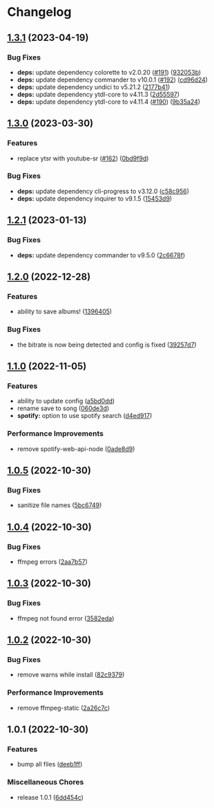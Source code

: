 # Changelog

## [1.3.1](https://github.com/EvolutionX-10/Ariaa/compare/v1.3.0...v1.3.1) (2023-04-19)


### Bug Fixes

* **deps:** update dependency colorette to v2.0.20 ([#191](https://github.com/EvolutionX-10/Ariaa/issues/191)) ([932053b](https://github.com/EvolutionX-10/Ariaa/commit/932053bb8d2ae5647c246932d08812d6a57e4b51))
* **deps:** update dependency commander to v10.0.1 ([#192](https://github.com/EvolutionX-10/Ariaa/issues/192)) ([cd96d24](https://github.com/EvolutionX-10/Ariaa/commit/cd96d24733bafb3673c3a0c74d98866a541d3a43))
* **deps:** update dependency undici to v5.21.2 ([2177b41](https://github.com/EvolutionX-10/Ariaa/commit/2177b4157e8236974f854de859c58c271b428384))
* **deps:** update dependency ytdl-core to v4.11.3 ([2d55597](https://github.com/EvolutionX-10/Ariaa/commit/2d55597ff19dba31c730b1e050deb3edbaa3d5c0))
* **deps:** update dependency ytdl-core to v4.11.4 ([#190](https://github.com/EvolutionX-10/Ariaa/issues/190)) ([9b35a24](https://github.com/EvolutionX-10/Ariaa/commit/9b35a247c539f5cf8b775565e83e9fa32de10ce4))

## [1.3.0](https://github.com/EvolutionX-10/Ariaa/compare/v1.2.1...v1.3.0) (2023-03-30)


### Features

* replace ytsr with youtube-sr ([#162](https://github.com/EvolutionX-10/Ariaa/issues/162)) ([0bd9f9d](https://github.com/EvolutionX-10/Ariaa/commit/0bd9f9d69c2de20442020517b6d24b41d2ba4203))


### Bug Fixes

* **deps:** update dependency cli-progress to v3.12.0 ([c58c956](https://github.com/EvolutionX-10/Ariaa/commit/c58c95633a490ae92ed92f15b8c5a407ee3e3c2c))
* **deps:** update dependency inquirer to v9.1.5 ([15453d9](https://github.com/EvolutionX-10/Ariaa/commit/15453d983f70de2f0df1b4c5dbe51d5cf8e5f16c))

## [1.2.1](https://github.com/EvolutionX-10/Ariaa/compare/v1.2.0...v1.2.1) (2023-01-13)


### Bug Fixes

* **deps:** update dependency commander to v9.5.0 ([2c6678f](https://github.com/EvolutionX-10/Ariaa/commit/2c6678fa5c9f60d900b6b83556a0ac2d571e8ea3))

## [1.2.0](https://github.com/EvolutionX-10/Ariaa/compare/v1.1.0...v1.2.0) (2022-12-28)


### Features

* ability to save albums! ([1396405](https://github.com/EvolutionX-10/Ariaa/commit/139640502dcc60dc2100732a465e9e8d5debddf0))


### Bug Fixes

* the bitrate is now being detected and config is fixed ([39257d7](https://github.com/EvolutionX-10/Ariaa/commit/39257d787ad502f61366d916a655df568cf2680c))

## [1.1.0](https://github.com/EvolutionX-10/Ariaa/compare/v1.0.5...v1.1.0) (2022-11-05)


### Features

* ability to update config ([a5bd0dd](https://github.com/EvolutionX-10/Ariaa/commit/a5bd0dd6c58632d1f65023dcd9759b2b5a93fa76))
* rename save to song ([060de3d](https://github.com/EvolutionX-10/Ariaa/commit/060de3de366470c35d274662958cf620d23b1bb3))
* **spotify:** option to use spotify search ([d4ed917](https://github.com/EvolutionX-10/Ariaa/commit/d4ed9179f523d06031cdc9364fe6ba89815c6cc8))


### Performance Improvements

* remove spotify-web-api-node ([0ade8d9](https://github.com/EvolutionX-10/Ariaa/commit/0ade8d90c0b4c60afab36f2d3df22de17721a95a))

## [1.0.5](https://github.com/EvolutionX-10/Ariaa/compare/v1.0.4...v1.0.5) (2022-10-30)


### Bug Fixes

* sanitize file names ([5bc6749](https://github.com/EvolutionX-10/Ariaa/commit/5bc6749318c4bdc97deade6d757ab895f70781bd))

## [1.0.4](https://github.com/EvolutionX-10/Ariaa/compare/v1.0.3...v1.0.4) (2022-10-30)


### Bug Fixes

* ffmpeg errors ([2aa7b57](https://github.com/EvolutionX-10/Ariaa/commit/2aa7b577b5f4df062dd3e955c9e82ce5161e714c))

## [1.0.3](https://github.com/EvolutionX-10/Ariaa/compare/v1.0.2...v1.0.3) (2022-10-30)


### Bug Fixes

* ffmpeg not found error ([3582eda](https://github.com/EvolutionX-10/Ariaa/commit/3582eda8899ce28fc36bc15b42558f517fc7ab5c))

## [1.0.2](https://github.com/EvolutionX-10/Ariaa/compare/v1.0.1...v1.0.2) (2022-10-30)


### Bug Fixes

* remove warns while install ([82c9379](https://github.com/EvolutionX-10/Ariaa/commit/82c93791560c726f97f8ee261be1d96fbbd7906c))


### Performance Improvements

* remove ffmpeg-static ([2a26c7c](https://github.com/EvolutionX-10/Ariaa/commit/2a26c7c425c919ae90763c4fc8e6980289c9dc62))

## 1.0.1 (2022-10-30)


### Features

* bump all files ([deeb1ff](https://github.com/EvolutionX-10/Ariaa/commit/deeb1ffe54eff18fb1bfdcc8780fd9ab29506f4f))


### Miscellaneous Chores

* release 1.0.1 ([6dd454c](https://github.com/EvolutionX-10/Ariaa/commit/6dd454cfd78ada75c65c84b09bff1c8c128e8cc8))
